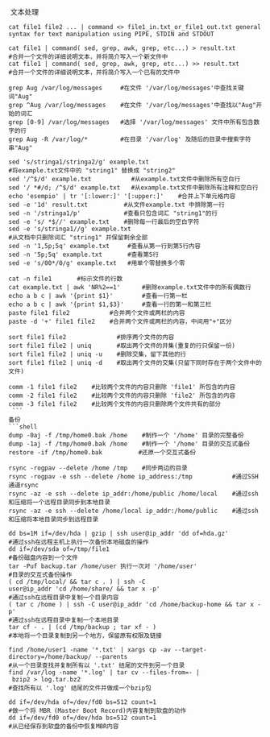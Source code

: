  文本处理
``` shell
cat file1 file2 ... | command <> file1_in.txt_or_file1_out.txt general syntax for text manipulation using PIPE, STDIN and STDOUT

cat file1 | command( sed, grep, awk, grep, etc...) > result.txt 
#合并一个文件的详细说明文本，并将简介写入一个新文件中
cat file1 | command( sed, grep, awk, grep, etc...) >> result.txt 
#合并一个文件的详细说明文本，并将简介写入一个已有的文件中

grep Aug /var/log/messages     #在文件 '/var/log/messages'中查找关键词"Aug"
grep ^Aug /var/log/messages    #在文件 '/var/log/messages'中查找以"Aug"开始的词汇
grep [0-9] /var/log/messages   #选择 '/var/log/messages' 文件中所有包含数字的行
grep Aug -R /var/log/*         #在目录 '/var/log' 及随后的目录中搜索字符串"Aug"

sed 's/stringa1/stringa2/g' example.txt 
#将example.txt文件中的 "string1" 替换成 "string2"
sed '/^$/d' example.txt           #从example.txt文件中删除所有空白行
sed '/ *#/d; /^$/d' example.txt   #从example.txt文件中删除所有注释和空白行
echo 'esempio' | tr '[:lower:]' '[:upper:]'    #合并上下单元格内容
sed -e '1d' result.txt          #从文件example.txt 中排除第一行
sed -n '/stringa1/p'            #查看只包含词汇 "string1"的行
sed -e 's/ *$//' example.txt    #删除每一行最后的空白字符
sed -e 's/stringa1//g' example.txt  
#从文档中只删除词汇 "string1" 并保留剩余全部
sed -n '1,5p;5q' example.txt     #查看从第一行到第5行内容
sed -n '5p;5q' example.txt       #查看第5行
sed -e 's/00*/0/g' example.txt   #用单个零替换多个零

cat -n file1       #标示文件的行数
cat example.txt | awk 'NR%2==1'      #删除example.txt文件中的所有偶数行
echo a b c | awk '{print $1}'        #查看一行第一栏
echo a b c | awk '{print $1,$3}'     #查看一行的第一和第三栏
paste file1 file2           #合并两个文件或两栏的内容
paste -d '+' file1 file2    #合并两个文件或两栏的内容，中间用"+"区分

sort file1 file2              #排序两个文件的内容
sort file1 file2 | uniq       #取出两个文件的并集(重复的行只保留一份)
sort file1 file2 | uniq -u    #删除交集，留下其他的行
sort file1 file2 | uniq -d    #取出两个文件的交集(只留下同时存在于两个文件中的文件)

comm -1 file1 file2    #比较两个文件的内容只删除 'file1' 所包含的内容
comm -2 file1 file2    #比较两个文件的内容只删除 'file2' 所包含的内容
comm -3 file1 file2    #比较两个文件的内容只删除两个文件共有的部分
 ```
备份
```shell
dump -0aj -f /tmp/home0.bak /home    #制作一个 '/home' 目录的完整备份  
dump -1aj -f /tmp/home0.bak /home    #制作一个 '/home' 目录的交互式备份  
restore -if /tmp/home0.bak          #还原一个交互式备份  
  
rsync -rogpav --delete /home /tmp    #同步两边的目录  
rsync -rogpav -e ssh --delete /home ip_address:/tmp           #通过SSH通道rsync  
rsync -az -e ssh --delete ip_addr:/home/public /home/local    #通过ssh和压缩将一个远程目录同步到本地目录  
rsync -az -e ssh --delete /home/local ip_addr:/home/public    #通过ssh和压缩将本地目录同步到远程目录  
  
dd bs=1M if=/dev/hda | gzip | ssh user@ip_addr 'dd of=hda.gz'    
#通过ssh在远程主机上执行一次备份本地磁盘的操作  
dd if=/dev/sda of=/tmp/file1   
#备份磁盘内容到一个文件  
tar -Puf backup.tar /home/user 执行一次对 '/home/user'   
#目录的交互式备份操作  
( cd /tmp/local/ && tar c . ) | ssh -C user@ip_addr 'cd /home/share/ && tar x -p'   
#通过ssh在远程目录中复制一个目录内容  
( tar c /home ) | ssh -C user@ip_addr 'cd /home/backup-home && tar x -p'   
#通过ssh在远程目录中复制一个本地目录  
tar cf - . | (cd /tmp/backup ; tar xf - )   
#本地将一个目录复制到另一个地方，保留原有权限及链接  
  
find /home/user1 -name '*.txt' | xargs cp -av --target-directory=/home/backup/ --parents   
#从一个目录查找并复制所有以 '.txt' 结尾的文件到另一个目录  
find /var/log -name '*.log' | tar cv --files-from=- | bzip2 > log.tar.bz2   
#查找所有以 '.log' 结尾的文件并做成一个bzip包  
  
dd if=/dev/hda of=/dev/fd0 bs=512 count=1   
#做一个将 MBR (Master Boot Record)内容复制到软盘的动作  
dd if=/dev/fd0 of=/dev/hda bs=512 count=1   
#从已经保存到软盘的备份中恢复MBR内容
```